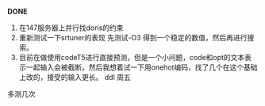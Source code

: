 **DONE**
1. 在147服务器上并行找doris的约束
2. 重新测试一下srtuner的表现 先测试-O3  得到一个稳定的数值，然后再进行搜索。
3. 目前在做使用codeT5进行直接预测，但是一个小问题，code和opt的文本表示一起输入会被截断。然后我想着试一下用onehot编码，找了几个在这个基础上改的，接受的输入更长。  ddl 周五

多测几次